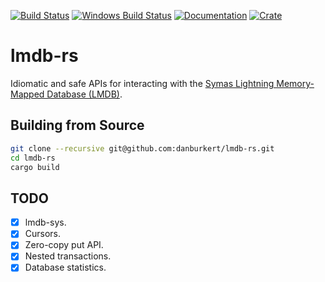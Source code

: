 [![Build Status](https://travis-ci.org/danburkert/lmdb-rs.svg?branch=master)](https://travis-ci.org/danburkert/lmdb-rs)
[![Windows Build Status](https://ci.appveyor.com/api/projects/status/0bw21yfqsrsv3soh/branch/master?svg=true)](https://ci.appveyor.com/project/danburkert/lmdb-rs/branch/master)
[![Documentation](https://docs.rs/lmdb/badge.svg)](https://docs.rs/lmdb/)
[![Crate](https://img.shields.io/crates/v/lmdb.svg)](https://crates.io/crates/lmdb)

# lmdb-rs

Idiomatic and safe APIs for interacting with the
[Symas Lightning Memory-Mapped Database (LMDB)](http://symas.com/mdb/).

## Building from Source

```bash
git clone --recursive git@github.com:danburkert/lmdb-rs.git
cd lmdb-rs
cargo build
```

## TODO

* [x] lmdb-sys.
* [x] Cursors.
* [x] Zero-copy put API.
* [x] Nested transactions.
* [x] Database statistics.
